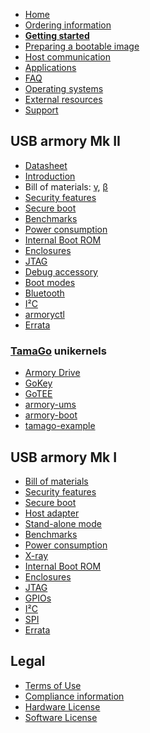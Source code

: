 * [Home](https://github.com/usbarmory/usbarmory/wiki)
* [Ordering information](https://github.com/usbarmory/usbarmory/wiki/Ordering-information)
* [**Getting started**](https://github.com/usbarmory/usbarmory/wiki/Starting)
* [Preparing a bootable image](https://github.com/usbarmory/usbarmory/wiki/Preparing-a-bootable-image)
* [Host communication](https://github.com/usbarmory/usbarmory/wiki/Host-communication)
* [Applications](https://github.com/usbarmory/usbarmory/wiki/Applications)
* [FAQ](https://github.com/usbarmory/usbarmory/wiki/Frequently-Asked-Questions-(FAQ))
* [Operating systems](https://github.com/usbarmory/usbarmory/wiki/Available-images)
* [External resources](https://github.com/usbarmory/usbarmory/wiki/External-resources)
* [Support](https://github.com/usbarmory/usbarmory/wiki#support)

## USB armory Mk II

* [Datasheet](https://github.com/usbarmory/usbarmory/wiki/media/usbarmory-mark-two-datasheet-rev3.0.pdf)
* [Introduction](https://github.com/usbarmory/usbarmory/wiki/Mk-II-Introduction)
* Bill of materials: [γ](https://usbarmory.github.io/BOM/usbarmory-mark-two.html), [β](https://usbarmory.github.io/BOM/usbarmory-mark-two-beta.html)
* [Security features](https://github.com/usbarmory/usbarmory/wiki/Hardware-security-features-(Mk-II))
* [Secure boot](https://github.com/usbarmory/usbarmory/wiki/Secure-boot-(Mk-II))
* [Benchmarks](https://github.com/usbarmory/usbarmory/wiki/Benchmarks-(Mk-II))
* [Power consumption](https://github.com/usbarmory/usbarmory/wiki/Power-consumption)
* [Internal Boot ROM](https://github.com/usbarmory/usbarmory/wiki/Internal-Boot-ROM-(Mk-II))
* [Enclosures](https://github.com/usbarmory/usbarmory/wiki/Enclosures-(Mk-II))
* [JTAG](https://github.com/usbarmory/usbarmory/wiki/JTAG-(Mk-II))
* [Debug accessory](https://github.com/usbarmory/usbarmory/tree/master/hardware/mark-two-debug-accessory)
* [Boot modes](https://github.com/usbarmory/usbarmory/wiki/Boot-Modes-(Mk-II))
* [Bluetooth](https://github.com/usbarmory/usbarmory/wiki/Bluetooth)
* [I²C](https://github.com/usbarmory/usbarmory/wiki/I²C-(Mk-II))
* [armoryctl](https://github.com/usbarmory/armoryctl)
* [Errata](https://github.com/usbarmory/usbarmory/wiki/Errata-(Mk-II))

### [TamaGo](https://github.com/usbarmory/tamago) unikernels

* [Armory Drive](https://github.com/usbarmory/armory-drive)
* [GoKey](https://github.com/usbarmory/GoKey)
* [GoTEE](https://github.com/usbarmory/GoTEE)
* [armory-ums](https://github.com/usbarmory/armory-ums)
* [armory-boot](https://github.com/usbarmory/armory-boot)
* [tamago-example](https://github.com/usbarmory/tamago-example)

## USB armory Mk I

* [Bill of materials](https://usbarmory.github.io/BOM/usbarmory-mark-one.html)
* [Security features](https://github.com/usbarmory/usbarmory/wiki/Hardware-security-features-(Mk-I))
* [Secure boot](https://github.com/usbarmory/usbarmory/wiki/Secure-boot-(Mk-I))
* [Host adapter](https://github.com/usbarmory/usbarmory/wiki/Host-adapter)
* [Stand-alone mode](https://github.com/usbarmory/usbarmory/wiki/Host-adapter)
* [Benchmarks](https://github.com/usbarmory/usbarmory/wiki/Benchmarks)
* [Power consumption](https://github.com/usbarmory/usbarmory/wiki/Power-consumption)
* [X-ray](https://github.com/usbarmory/usbarmory/wiki/X-ray)
* [Internal Boot ROM](https://github.com/usbarmory/usbarmory/wiki/Internal-Boot-ROM-(Mk-I))
* [Enclosures](https://github.com/usbarmory/usbarmory/wiki/Enclosures-(Mk-I))
* [JTAG](https://github.com/usbarmory/usbarmory/wiki/JTAG-(Mk-I))
* [GPIOs](https://github.com/usbarmory/usbarmory/wiki/GPIOs)
* [I²C](https://github.com/usbarmory/usbarmory/wiki/I²C)
* [SPI](https://github.com/usbarmory/usbarmory/wiki/SPI)
* [Errata](https://github.com/usbarmory/usbarmory/wiki/Errata-(Mk-I))

## Legal

* [Terms of Use](https://github.com/usbarmory/usbarmory/wiki/Terms-of-Use)
* [Compliance information](https://github.com/usbarmory/usbarmory/wiki/Compliance-information)
* [Hardware License](https://ohwr.org/cernohl)
* [Software License](https://www.gnu.org/licenses/gpl-3.0.en.html)
